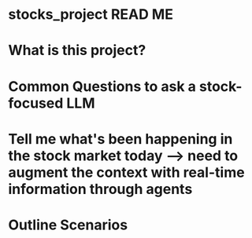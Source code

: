 # stocks_project READ ME

# What is this project?

# Common Questions to ask a stock-focused LLM

# Tell me what's been happening in the stock market today --> need to augment the context with real-time information through agents 

# Outline Scenarios 
